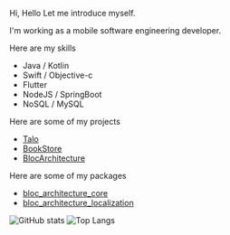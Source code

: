 Hi, Hello
Let me introduce myself.

I'm working as a mobile software engineering developer.

Here are my skills
- Java / Kotlin
- Swift / Objective-c
- Flutter
- NodeJS / SpringBoot
- NoSQL / MySQL

Here are some of my projects
- [Talo](https://github.com/Development707/TaloChat)
- [BookStore](https://github.com/Development707/Book-store)
- [BlocArchitecture](https://github.com/Development707/Flutter-Bloc-Architecture/tree/main/example)

Here are some of my packages
- [bloc_architecture_core](https://pub.dev/packages/bloc_architecture_core)
- [bloc_architecture_localization](https://pub.dev/packages/bloc_architecture_localization)

![GitHub stats](https://github-readme-stats.vercel.app/api?username=Development707&layout=compact&theme=dark&show_icons=true)
![Top Langs](https://github-readme-stats.vercel.app/api/top-langs/?username=Development707&layout=compact&theme=dark)

